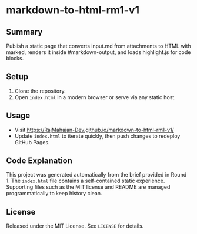 # markdown-to-html-rm1-v1

## Summary
Publish a static page that converts input.md from attachments to HTML with marked, renders it inside #markdown-output, and loads highlight.js for code blocks.

## Setup
1. Clone the repository.
2. Open `index.html` in a modern browser or serve via any static host.

## Usage
- Visit https://RajMahajan-Dev.github.io/markdown-to-html-rm1-v1/
- Update `index.html` to iterate quickly, then push changes to redeploy GitHub Pages.

## Code Explanation
This project was generated automatically from the brief provided in Round 1. The `index.html` file contains a self-contained static experience. Supporting files such as the MIT license and README are managed programmatically to keep history clean.

## License
Released under the MIT License. See `LICENSE` for details.
